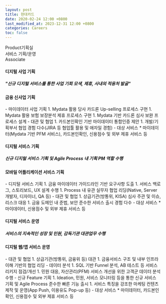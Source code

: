 ```yaml
---
layout: post
title: 현대카드
date: 2020-02-24 12:00 +0800
last_modified_at: 2023-12-31 12:00 +0800
categories: Careers
toc: false
---
```

Product기획실<br>서비스 기획/운영<br>Associate

#### 디지털 사업 기획

##### "신규 디지털 서비스를 통한 사업 기회 모색, 제휴, 사내외 적용처 발굴"

<h4>금융 신사업 기획</h4>
- 마이데이터 사업 기획
    1. Mydata 활용 당사 카드론 Up-selling 프로세스 구현
    1. Mydata 활용 보험 보장분석 제휴 프로세스 구현
    1. Mydata 기반 카드론 심사 보완 프로세스 설계
- 대관 및 협업
    1. 카드본인확인 기반 마이데이터 통합인증 제안
    1. 개발/기획부서 협업 경험 다수(JIRA 등 협업툴 활용 및 애자일 경험)
- 대상 서비스
  * 마이데이터(Mydata 기반 PFM 서비스), 카드본인확인, 신용점수 및 외부 제휴 서비스 등

#### 디지털 서비스 기획

##### 신규 디지털 서비스 기획 및 Agile Process 내 기획 PM 역할 수행

<h4>모바일 어플리케이션 서비스 기획</h4>
- 디지털 서비스 기획
    1. 금융 마이데이터 가이드라인 기반 요구사항 도출
    1. 서비스 백로그, 스토리보드, UX 설계 수행
    1. Process 내 유관 실무자 협업 리딩(Native, Server 개발자, 디자이너, QA 등)
- 대관 및 협업
    1. 상급기관(방통위, KISA) 심사 주관 및 이슈, 리스크 대응
    1. 금융 도메인 내 준법, 보안 준수한 서비스 출시 경험 다수
- 대상 서비스
  * 마이데이터, 신용점수 및 외부 제휴 서비스 등

#### 디지털 서비스 운영

##### 서비스의 지속적인 성장 및 민원, 감독기관 대관업무 수행

<h4>디지털 웹/앱 서비스 운영</h4>
- 대관 및 협업
    1. 상급기관(방통위, 금융위 등) 대관
    1. 금융서비스 구조 및 내부 인프라 이해 기반의 협업 리딩
- 데이터 분석
    1. SQL 기반 Funnel 분석, AB 테스트 등 서비스 리키지 점검/개선
    1. 민원 대응, 자산관리(PFM) 서비스 개선을 위한 고객군 데이터 분석 수행
- 신규 Feature 기획
    1. Ideation, 민원, 서비스 모니터링 등을 통한 신규 서비스 기획 및 Agile Process 준수한 빠른 기능 출시
    1. 서비스 특징을 강조한 마케팅 컨텐츠 제작 및 운영(App Push, 이용유도 Pop-up 등)
- 대상 서비스
  * 마이데이터, 카드본인확인, 신용점수 및 외부 제휴 서비스 등